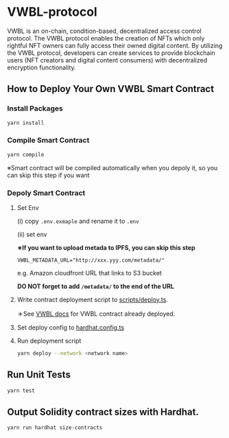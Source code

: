 # VWBL-protocol
VWBL is an on-chain, condition-based, decentralized access control protocol. The VWBL protocol enables the creation of NFTs which only rightful NFT owners can fully access their owned digital content. By utilizing the VWBL protocol, developers can create services to provide blockchain users (NFT creators and digital content consumers) with decentralized encryption functionality.

## How to Deploy Your Own VWBL Smart Contract
### Install Packages
```bash
yarn install
```

### Compile Smart Contract
```bash
yarn compile
```
※Smart contract will be compiled automatically when you depoly it, 
 so you can skip this step if you want
 
### Depoly Smart Contract
1. Set Env
   
   (i)  copy `.env.exmaple` and rename it to `.env`
   
   (ii) set env 
   
   **※If you want to upload metada to IPFS, you can skip this step**
   
     ```
     VWBL_METADATA_URL="http://xxx.yyy.com/metadata/"
     ```
   e.g. Amazon cloudfront URL that links to S3 bucket
   
   **DO NOT forget to add `/metadata/` to the end of the URL**

4. Write contract deployment script to [scripts/deploy.ts](https://github.com/VWBL/VWBL-protocol/blob/master/scripts/deploy.ts). 

    ＊See [VWBL docs](https://docs.vwbl-protocol.org/end-point-for-vwbl) for VWBL contract already deployed.

5. Set deploy config to [hardhat.config.ts](https://github.com/VWBL/VWBL-protocol/blob/master/hardhat.config.ts)

6. Run deployment script
    ```bash
    yarn deploy --network <network name>
    ```

## Run Unit Tests
```bash
yarn test
```
## Output Solidity contract sizes with Hardhat.
```bash
yarn run hardhat size-contracts
```
